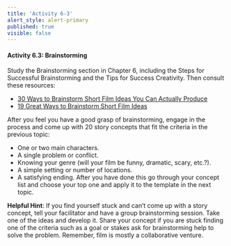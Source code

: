 ```yaml
---
title: 'Activity 6-3'
alert_style: alert-primary
published: true
visible: false
---
```


#### Activity 6.3: Brainstorming

Study the Brainstorming section in Chapter 6, including the Steps for Successful Brainstorming and the Tips for Success Creativity. Then consult these resources:

  - <a href="https://www.studiobinder.com/blog/short-film-ideas-you-can-actually-produce/"> 30 Ways to Brainstorm Short Film Ideas You Can Actually Produce </a>
  - <a href="https://www.indiewire.com/2015/08/19-great-ways-to-brainstorm-short-film-ideas-58785/"> 19 Great Ways to Brainstorm Short Film Ideas </a>

After you feel you have a good grasp of brainstorming, engage in the process and come up with <span class="underline">20 story concepts</span> that fit the criteria in the previous topic:

  - One or two main characters.
  - A single problem or conflict.
  - Knowing your genre (will your film be funny, dramatic, scary, etc.?).
  - A simple setting or number of locations.
  - A satisfying ending.
After you have done this go through your concept list and choose your top one and apply it to the template in the next topic.

**Helpful Hint**: If you find yourself stuck and can’t come up with a story concept, tell your facilitator and have a group brainstorming session. Take one of the ideas and develop it. Share your concept if you are stuck finding one of the criteria such as a goal or stakes ask for brainstorming help to solve the problem. Remember, film is mostly a collaborative venture.
